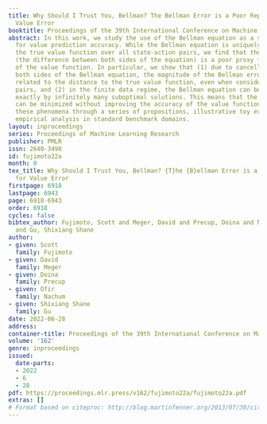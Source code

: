 ```yaml
---
title: Why Should I Trust You, Bellman? The Bellman Error is a Poor Replacement for
  Value Error
booktitle: Proceedings of the 39th International Conference on Machine Learning
abstract: In this work, we study the use of the Bellman equation as a surrogate objective
  for value prediction accuracy. While the Bellman equation is uniquely solved by
  the true value function over all state-action pairs, we find that the Bellman error
  (the difference between both sides of the equation) is a poor proxy for the accuracy
  of the value function. In particular, we show that (1) due to cancellations from
  both sides of the Bellman equation, the magnitude of the Bellman error is only weakly
  related to the distance to the true value function, even when considering all state-action
  pairs, and (2) in the finite data regime, the Bellman equation can be satisfied
  exactly by infinitely many suboptimal solutions. This means that the Bellman error
  can be minimized without improving the accuracy of the value function. We demonstrate
  these phenomena through a series of propositions, illustrative toy examples, and
  empirical analysis in standard benchmark domains.
layout: inproceedings
series: Proceedings of Machine Learning Research
publisher: PMLR
issn: 2640-3498
id: fujimoto22a
month: 0
tex_title: Why Should I Trust You, Bellman? {T}he {B}ellman Error is a Poor Replacement
  for Value Error
firstpage: 6918
lastpage: 6943
page: 6918-6943
order: 6918
cycles: false
bibtex_author: Fujimoto, Scott and Meger, David and Precup, Doina and Nachum, Ofir
  and Gu, Shixiang Shane
author:
- given: Scott
  family: Fujimoto
- given: David
  family: Meger
- given: Doina
  family: Precup
- given: Ofir
  family: Nachum
- given: Shixiang Shane
  family: Gu
date: 2022-06-28
address:
container-title: Proceedings of the 39th International Conference on Machine Learning
volume: '162'
genre: inproceedings
issued:
  date-parts:
  - 2022
  - 6
  - 28
pdf: https://proceedings.mlr.press/v162/fujimoto22a/fujimoto22a.pdf
extras: []
# Format based on citeproc: http://blog.martinfenner.org/2013/07/30/citeproc-yaml-for-bibliographies/
---
```

